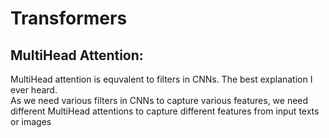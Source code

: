 # Transformers
## MultiHead Attention:
MultiHead attention is equvalent to filters in CNNs. The best explanation I ever heard.</br>
As we need various filters in CNNs to capture various features, we need different MultiHead attentions to capture different features from input texts or images
